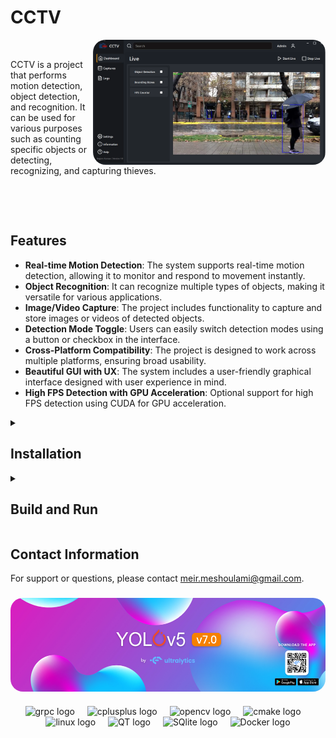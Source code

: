 # CCTV

<div align="center">
   &nbsp;&nbsp;<img align="right" height="200" style="border-radius:20px;" src="/resources/app.png" />&nbsp;&nbsp;
</div>


CCTV is a project that performs motion detection, object detection, and recognition. It can be used for various purposes such as counting specific objects or detecting, recognizing, and capturing thieves.


&nbsp;&nbsp;

&nbsp;&nbsp;

## Features

- **Real-time Motion Detection**: The system supports real-time motion detection, allowing it to monitor and respond to movement instantly.
- **Object Recognition**: It can recognize multiple types of objects, making it versatile for various applications.
- **Image/Video Capture**: The project includes functionality to capture and store images or videos of detected objects.
- **Detection Mode Toggle**: Users can easily switch detection modes using a button or checkbox in the interface.
- **Cross-Platform Compatibility**: The project is designed to work across multiple platforms, ensuring broad usability.
- **Beautiful GUI with UX**: The system includes a user-friendly graphical interface designed with user experience in mind.
- **High FPS Detection with GPU Acceleration**: Optional support for high FPS detection using CUDA for GPU acceleration.
  
<details>
  <summary><H2>Installation</H2></summary>

   1. **Clone the Project**:
      ```sh
      git clone https://github.com/MeirMeshulami/RT-Image-Processing.git
      cd RT-Image-Processing
      ```
   
   <div align="center">
      <img align="right" height="170" style=border-radius:20px src="/resources/detection_image.png"  />
   </div>
   
   2. **Install [OpenCV](https://opencv.org/releases/), [gRPC](https://github.com/grpc/grpc), and [CMake](https://cmake.org/download/).**
      - Follow the instructions on their respective websites for installation.
     
&nbsp;

3. **Optional: Install CUDA**:

     - For high FPS detection with GPU acceleration, install CUDA from the [NVIDIA website](https://developer.nvidia.com/cuda-downloads) and [cuDNN](https://developer.nvidia.com/cudnn).
     - Build OpenCV with the extra modules ([opencv_contrib](https://github.com/opencv/opencv_contrib)) and CUDA support. Follow these steps:
     - You can follow this [tutorial](https://techzizou.in/setup-opencv-dnn-cuda-module-for-windows/) for a detailed guide on setting up OpenCV with the CUDA DNN module on Windows.
       
       ```sh
       git clone https://github.com/opencv/opencv.git
       git clone https://github.com/opencv/opencv_contrib.git
       cd opencv
       mkdir build
       cd build
       cmake -DOPENCV_EXTRA_MODULES_PATH=../../opencv_contrib/modules -DWITH_CUDA=ON ..
       cmake --build . --config Release
       cmake --install . --config Release
       ```
</details>
<details>
  <summary><H2>Build and Run</H2></summary>
   4. **Build the Server**:
      
       ```sh
       cd server
       mkdir build
       cd build
       cmake ..
       cmake --build . --config Release
   
   5. **Build the Client**:
      
       ```sh
       cd ../../client
       mkdir build
       cd build
       cmake ..
       cmake --build . --config Release
   
   
   6. **Run the Application**:
     - Run the camera application:
       
       ```sh
       Release\camera.exe
   
     - Run the GUI application:
       
       ```sh
       Release\GUI.exe
</details>

## Contact Information
For support or questions, please contact meir.meshoulami@gmail.com.

###

<div align="center">
    <img align="center" height="150" style=border-radius:20px; src="/resources/yolov5.png"  />
</div>

###

<div align="center">
  <img src="https://miro.medium.com/v2/resize:fit:560/0*OhqRsVej30htIkDL.png" height="30" alt="grpc logo"  />
  <img width="12" />
  <img src="https://cdn.jsdelivr.net/gh/devicons/devicon/icons/cplusplus/cplusplus-original.svg" height="30" alt="cplusplus logo"  />
  <img width="12" />
  <img src="https://cdn.jsdelivr.net/gh/devicons/devicon/icons/opencv/opencv-original.svg" height="30" alt="opencv logo"  />
  <img width="12" />
  <img src="https://cdn.jsdelivr.net/gh/devicons/devicon/icons/cmake/cmake-original.svg" height="30" alt="cmake logo"  />
  <img width="12" />
  <img src="https://cdn.jsdelivr.net/gh/devicons/devicon/icons/linux/linux-original.svg" height="30" alt="linux logo"  />
  <img width="12" />
  <img src="https://upload.wikimedia.org/wikipedia/commons/thumb/8/81/Qt_logo_neon_2022.svg/224px-Qt_logo_neon_2022.svg.png" height="30" alt="QT logo"  />
  <img width="12" />
  <img src="https://upload.wikimedia.org/wikipedia/commons/thumb/3/38/SQLite370.svg/382px-SQLite370.svg.png" height="30" alt="SQlite logo"  />
  <img width="12" />
  <img src="https://upload.wikimedia.org/wikipedia/commons/7/79/Docker_%28container_engine%29_logo.png" height="30" alt="Docker logo"  />
</div>



